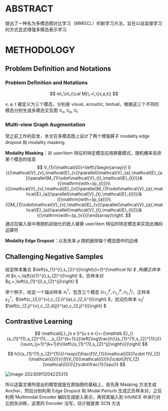 #  ABSTRACT

提出了一种名为多模态图对比学习（MMGCL）的新学习方法，旨在以自监督学习的方式显式增强多模态表示学习

# METHODOLOGY

## Problem Definition and Notations

### Problem Definition and Notations

$$
m\,\in\,{\cal M}\,=\,\{v,a,t\}
$$

v, a, t 被定义为三个模态，分别是 visual, acoustic, textual，根据这三个不同的模态分别生成多模态交互图 ${\mathcal G}_v,{\mathcal G}_a,{\mathcal G}_t$

### Multi-view Graph Augmentation

受之前工作的启发，本文在多模态图上设计了两个增强算子 modality edge dropout 和 modality masking

**Modality Masking**：对 user/item 特征的特定模态应用屏蔽模式，随机概率丢弃某个模态的信息
$$
V_{1}(\mathcal{G})=\left\{\begin{array}{l l}{{(\mathcal{V}_{v},\mathcal{E}_{v})\parallel(\mathcal{V}_{a},\mathcal{E}_{a})\parallel(M_{1}\odot\mathcal{V}_{t},\mathcal{E}_{t})}}&{{\mathrm{with~}p_{t}}}\\ {{(\mathcal{V}_{v},\mathcal{E}_{v})\parallel(M_{1}\odot\mathcal{V}_{a},\mathcal{E}_{a})\parallel(\mathcal{V}_{t},\mathcal{E}_{t})}}&{{\mathrm{with~}p_{a}}}\\ {{(M_{1}\odot\mathcal{V}_{v},\mathcal{E}_{v})\parallel(\mathcal{V}_{a},\mathcal{E}_{a})\parallel(\mathcal{V}_{t},\mathcal{E}_{t})}}&{{\mathrm{with~}p_{v}}}\end{array}\right.
$$
通过在输入层中用随机初始化的嵌入替换 user/item 特征的特定模态来实现此掩码运算符

**Modality Edge Dropout**：以丢失率 𝜌 随机删除每个模态图中的边缘

## Challenging Negative Samples

给定样本集合 $\left\{s_{1}^{i},s_{2}^{i}\right\}_{i=1}^{\mathcal N} $ ,构建正样本对 $x\,=\,\left\{s_{1}^{i},s_{2}^{i}\right\} $，负样本对 $y\,=\,\left\{s_{1}^{i},s_{2}^{j}\right\} $

举个例子，给定一个锚点样本 $s^1_1$，包含三个模态 $\left(c_{1,i}^{v},c_{1,i}^{a},c_{1,i}^{t}\right)$，正样本 $s^1_2$，$\left(c_{2,i}^{v},c_{2,i}^{a},c_{2,i}^{t}\right) $，扰动负样本 $s^j_2$ $\left(c_{2,j}^{v},c_{2,d(j)}^{a},c_{2,j}^{t}\right) $

## Contrastive Learning

$$
\mathcal{L}_{s s l}^{u s e r}=-{\mathbb E}_{\{s_{1}^{1},s_{2}^{1},...,s_{2}^{k+1}\}}\left[\log\frac{h(\{s_{1}^{1},s_{2}^{1}\})}{\sum_{j=1}^{k+1}(h(\left\{s_{1}^{1},s_{2}^{j}\right\})}\right]
$$

$$
h(\{s_{1}^{1},s_{2}^{1}\})=\exp{(\frac{f(V_{1}(\mathcal{G}))\cdot f(V_{2}(\mathcal{G}))}{\|f(V_{1}(\mathcal{G}))\|\cdot\|f(V_{2}(\mathcal{G}))\|}\cdot\frac{1}{\tau})}
$$

![image-20230911204225313](C:\Users\Asus\AppData\Roaming\Typora\typora-user-images\image-20230911204225313.png)

所以这篇文章所提出的模型就是在原始图的基础上，首先用 Masking 方法生成 Anchor，然后分别利用 Edge Dropout 和 Modal Perturb 生成正负样本对，之后利用 Multimodal Encoder 编码生成嵌入表示，再将其输入到 InfoNCE 中进行对比损失训练，这里的 Encoder 没写，估计就是类 GCN 方法
